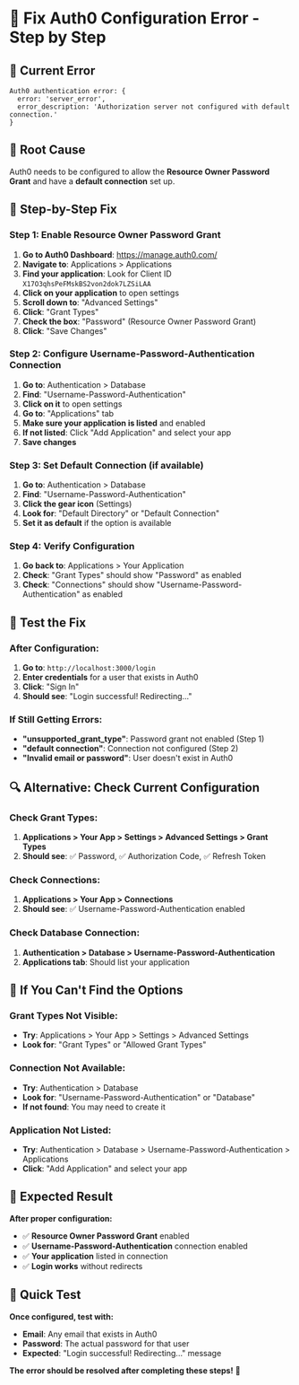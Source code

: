 # 🔧 **Fix Auth0 Configuration Error - Step by Step**

## 🚨 **Current Error**
```
Auth0 authentication error: {
  error: 'server_error',
  error_description: 'Authorization server not configured with default connection.'
}
```

## 🎯 **Root Cause**
Auth0 needs to be configured to allow the **Resource Owner Password Grant** and have a **default connection** set up.

## 🔧 **Step-by-Step Fix**

### **Step 1: Enable Resource Owner Password Grant**
1. **Go to Auth0 Dashboard**: https://manage.auth0.com/
2. **Navigate to**: Applications > Applications
3. **Find your application**: Look for Client ID `X17O3qhsPeFMskBS2von2dok7LZSiLAA`
4. **Click on your application** to open settings
5. **Scroll down to**: "Advanced Settings"
6. **Click**: "Grant Types"
7. **Check the box**: "Password" (Resource Owner Password Grant)
8. **Click**: "Save Changes"

### **Step 2: Configure Username-Password-Authentication Connection**
1. **Go to**: Authentication > Database
2. **Find**: "Username-Password-Authentication"
3. **Click on it** to open settings
4. **Go to**: "Applications" tab
5. **Make sure your application is listed** and enabled
6. **If not listed**: Click "Add Application" and select your app
7. **Save changes**

### **Step 3: Set Default Connection (if available)**
1. **Go to**: Authentication > Database
2. **Find**: "Username-Password-Authentication"
3. **Click the gear icon** (Settings)
4. **Look for**: "Default Directory" or "Default Connection"
5. **Set it as default** if the option is available

### **Step 4: Verify Configuration**
1. **Go back to**: Applications > Your Application
2. **Check**: "Grant Types" should show "Password" as enabled
3. **Check**: "Connections" should show "Username-Password-Authentication" as enabled

## 🧪 **Test the Fix**

### **After Configuration:**
1. **Go to**: `http://localhost:3000/login`
2. **Enter credentials** for a user that exists in Auth0
3. **Click**: "Sign In"
4. **Should see**: "Login successful! Redirecting..."

### **If Still Getting Errors:**
- **"unsupported_grant_type"**: Password grant not enabled (Step 1)
- **"default connection"**: Connection not configured (Step 2)
- **"Invalid email or password"**: User doesn't exist in Auth0

## 🔍 **Alternative: Check Current Configuration**

### **Check Grant Types:**
1. **Applications > Your App > Settings > Advanced Settings > Grant Types**
2. **Should see**: ✅ Password, ✅ Authorization Code, ✅ Refresh Token

### **Check Connections:**
1. **Applications > Your App > Connections**
2. **Should see**: ✅ Username-Password-Authentication enabled

### **Check Database Connection:**
1. **Authentication > Database > Username-Password-Authentication**
2. **Applications tab**: Should list your application

## 🚨 **If You Can't Find the Options**

### **Grant Types Not Visible:**
- **Try**: Applications > Your App > Settings > Advanced Settings
- **Look for**: "Grant Types" or "Allowed Grant Types"

### **Connection Not Available:**
- **Try**: Authentication > Database
- **Look for**: "Username-Password-Authentication" or "Database"
- **If not found**: You may need to create it

### **Application Not Listed:**
- **Try**: Authentication > Database > Username-Password-Authentication > Applications
- **Click**: "Add Application" and select your app

## 🎯 **Expected Result**

**After proper configuration:**
- ✅ **Resource Owner Password Grant** enabled
- ✅ **Username-Password-Authentication** connection enabled
- ✅ **Your application** listed in connection
- ✅ **Login works** without redirects

## 📝 **Quick Test**

**Once configured, test with:**
- **Email**: Any email that exists in Auth0
- **Password**: The actual password for that user
- **Expected**: "Login successful! Redirecting..." message

**The error should be resolved after completing these steps!** 🎉




